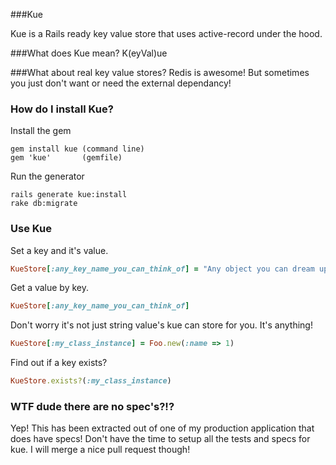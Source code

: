 ###Kue

Kue is a Rails ready key value store that uses active-record under the hood.

###What does Kue mean?
K(eyVal)ue 

###What about real key value stores?
Redis is awesome! But sometimes you just don't want or need the external dependancy!

### How do I install Kue?
Install the gem

    gem install kue (command line)
    gem 'kue'       (gemfile)

Run the generator

    rails generate kue:install
    rake db:migrate

### Use Kue
Set a key and it's value.

```ruby
KueStore[:any_key_name_you_can_think_of] = "Any object you can dream up"
```

Get a value by key.

```ruby
KueStore[:any_key_name_you_can_think_of] 
```

Don't worry it's not just string value's kue can store for you. It's anything!

```ruby
KueStore[:my_class_instance] = Foo.new(:name => 1)
```

Find out if a key exists?

```ruby
KueStore.exists?(:my_class_instance)
```


### WTF dude there are no spec's?!?
Yep! This has been extracted out of one of my production application that does have specs! 
Don't have the time to setup all the tests and specs for kue. 
I will merge a nice pull request though!
